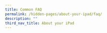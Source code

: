 ```yaml
---
title: Common FAQ
permalink: /hidden-pages/about-your-ipad/faq/
description: ""
third_nav_title: About your iPad
---
```

